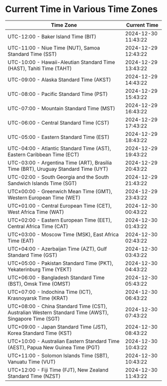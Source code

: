 # Current Time in Various Time Zones

| Time Zone | Current Time |
|-----------|--------------|
| UTC-12:00 - Baker Island Time (BIT) | 2024-12-30 11:43:22 |
| UTC-11:00 - Niue Time (NUT), Samoa Standard Time (SST) | 2024-12-29 12:43:22 |
| UTC-10:00 - Hawaii-Aleutian Standard Time (HAST), Tahiti Time (TAHT) | 2024-12-29 13:43:22 |
| UTC-09:00 - Alaska Standard Time (AKST) | 2024-12-29 14:43:22 |
| UTC-08:00 - Pacific Standard Time (PST) | 2024-12-29 15:43:22 |
| UTC-07:00 - Mountain Standard Time (MST) | 2024-12-29 16:43:22 |
| UTC-06:00 - Central Standard Time (CST) | 2024-12-29 17:43:22 |
| UTC-05:00 - Eastern Standard Time (EST) | 2024-12-29 18:43:22 |
| UTC-04:00 - Atlantic Standard Time (AST), Eastern Caribbean Time (ECT) | 2024-12-29 19:43:22 |
| UTC-03:00 - Argentina Time (ART), Brasília Time (BRT), Uruguay Standard Time (UYT) | 2024-12-29 20:43:22 |
| UTC-02:00 - South Georgia and the South Sandwich Islands Time (SGT) | 2024-12-29 21:43:22 |
| UTC±00:00 - Greenwich Mean Time (GMT), Western European Time (WET) | 2024-12-29 23:43:22 |
| UTC+01:00 - Central European Time (CET), West Africa Time (WAT) | 2024-12-30 00:43:22 |
| UTC+02:00 - Eastern European Time (EET), Central Africa Time (CAT) | 2024-12-30 01:43:22 |
| UTC+03:00 - Moscow Time (MSK), East Africa Time (EAT) | 2024-12-30 02:43:22 |
| UTC+04:00 - Azerbaijan Time (AZT), Gulf Standard Time (GST) | 2024-12-30 03:43:22 |
| UTC+05:00 - Pakistan Standard Time (PKT), Yekaterinburg Time (YEKT) | 2024-12-30 04:43:22 |
| UTC+06:00 - Bangladesh Standard Time (BST), Omsk Time (OMST) | 2024-12-30 05:43:22 |
| UTC+07:00 - Indochina Time (ICT), Krasnoyarsk Time (KRAT) | 2024-12-30 06:43:22 |
| UTC+08:00 - China Standard Time (CST), Australian Western Standard Time (AWST), Singapore Time (SGT) | 2024-12-30 07:43:22 |
| UTC+09:00 - Japan Standard Time (JST), Korea Standard Time (KST) | 2024-12-30 08:43:22 |
| UTC+10:00 - Australian Eastern Standard Time (AEST), Papua New Guinea Time (PGT) | 2024-12-30 10:43:22 |
| UTC+11:00 - Solomon Islands Time (SBT), Vanuatu Time (VUT) | 2024-12-30 10:43:22 |
| UTC+12:00 - Fiji Time (FJT), New Zealand Standard Time (NZST) | 2024-12-30 11:43:22 |
